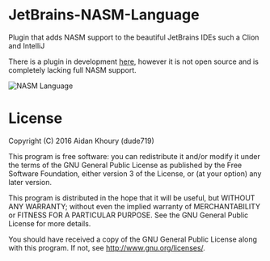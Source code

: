 # JetBrains-NASM-Language

Plugin that adds NASM support to the beautiful JetBrains IDEs such a Clion and IntelliJ

There is a plugin in development [here](https://plugins.jetbrains.com/plugin/9386-nasm-assembly-support), however it is not open source and is completely lacking full NASM support.

![NASM Language](https://github.com/dude719/JetBrains-NASM-Language/blob/master/resources/nasm.png "NASM Language Preview")

# License

Copyright (C) 2016 Aidan Khoury (dude719)

This program is free software: you can redistribute it and/or modify it under the terms of the GNU General Public License as published by the Free Software Foundation, either version 3 of the License, or (at your option) any later version.

This program is distributed in the hope that it will be useful, but WITHOUT ANY WARRANTY; without even the implied warranty of MERCHANTABILITY or FITNESS FOR A PARTICULAR PURPOSE. See the GNU General Public License for more details.

You should have received a copy of the GNU General Public License along with this program. If not, see http://www.gnu.org/licenses/.
